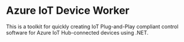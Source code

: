 # Azure IoT Device Worker

This is a toolkit for quickly creating IoT Plug-and-Play compliant
control software for Azure IoT Hub-connected devices using .NET.